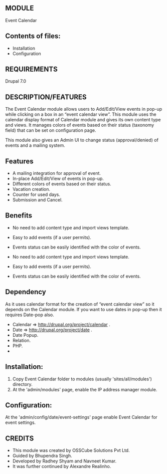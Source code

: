 MODULE
------
Event Calendar

Contents of files:
------------------

  * Installation
  * Configuration


REQUIREMENTS
------------
Drupal 7.0


DESCRIPTION/FEATURES
--------------------

  The Event Calendar module allows users to Add/Edit/View events in pop-up while
  clicking on a box in an “event calendar view”. This module uses the calendar
  display format of Calendar module and gives its own content type and views.
  It manages colors of events based on their status (taxonomy field) that can
  be set on configuration page.
 
  This module also gives an Admin UI to change status (approval/denied) of
  events and a mailing system.

 
Features
----------


 *  A mailing integration for approval of event.
 *  In-place Add/Edit/View of events in pop-up.
 *  Different colors of events based on their status.
 *  Vacation creation.
 *  Counter for used days.
 *  Submission and Cancel.

 
 
Benefits
----------


 * No need to add content type and import views template.
 * Easy to add events (if a user permits).
 * Events status can be easily identified with the color of events.

 * No need to add content type and import views template.
 * Easy to add events (if a user permits).
 * Events status can be easily identified with the color of events.

 


Dependency
----------
  As it uses calendar format for the creation of “event calendar view” so it
  depends on the Calendar module. If you want to use dates in pop-up then it
  requires Date-pop also.
 
  * Calendar => http://drupal.org/project/calendar .
  * Date => http://drupal.org/project/date .
  * Date Popup.
  * Relation.
  * PHP.
  * 
  






Installation:
-------------
1. Copy Event Calendar folder to modules (usually 'sites/all/modules')
   directory.
2. At the 'admin/modules' page, enable the IP address manager module.


Configuration:
--------------
At the 'admin/config/date/event-settings' page enable Event Calendar
for event settings.


CREDITS
--------



* This module was created by OSSCube Solutions Pvt Ltd. 
* Guided by Bhupendra Singh. 
* Developed by Radhey Shyam and Navneet Kumar. 
* It was further continued by Alexandre Realinho.
